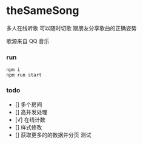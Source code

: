 # theSameSong
多人在线听歌
可以随时切歌
跟朋友分享歌曲的正确姿势

歌源来自 QQ 音乐

### run

```
npm i
npm run start
```

### todo

- [] 多个房间
- [] 高并发处理
- [√] 在线计数
- [] 样式修改
- [] 获取更多的的数据并分页
测试
